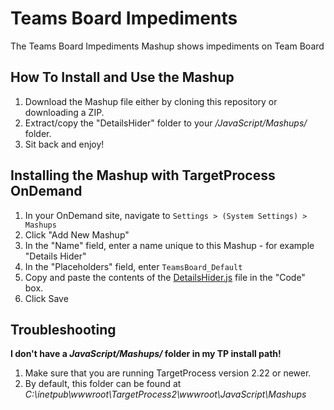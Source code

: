 Teams Board Impediments
=============

The Teams Board Impediments Mashup shows impediments on Team Board

How To Install and Use the Mashup
---------------------------------

1. Download the Mashup file either by cloning this repository or
   downloading a ZIP.
2. Extract/copy the "DetailsHider" folder to your 
   _<TargetProcess Install Path>/JavaScript/Mashups/_ folder.
3. Sit back and enjoy!


Installing the Mashup with TargetProcess OnDemand
-------------------------------------------------

1. In your OnDemand site, navigate to ```Settings > (System Settings) > Mashups```
2. Click "Add New Mashup"
3. In the "Name" field, enter a name unique to this Mashup - for example "Details Hider"
4. In the "Placeholders" field, enter ```TeamsBoard_Default```
5. Copy and paste the contents of the [DetailsHider.js](https://raw.github.com/TargetProcess/MashupsLibrary/master/Teams%20Board%20Impediments/TeamsBoardImpediments.js) file in the "Code" box.
6. Click Save


Troubleshooting
---------------

**I don't have a _JavaScript/Mashups/_ folder in my TP install path!**

1. Make sure that you are running TargetProcess version 2.22 or newer.
2. By default, this folder can be found at _C:\inetpub\wwwroot\TargetProcess2\wwwroot\JavaScript\Mashups_


